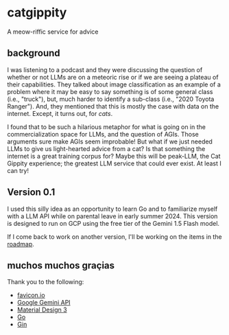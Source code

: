 # catgippity
A meow-riffic service for advice

## background

I was listening to a podcast and they were discussing the question of whether or not LLMs are on a meteoric rise or if we are seeing a plateau of their capabilities. They talked about image classification as an example of a problem where it may be easy to say something is of some general class (i.e., "truck"), but, much harder to identify a sub-class (i.e., "2020 Toyota Ranger"). And, they mentioned that this is mostly the case with data on the internet. Except, it turns out, for _cats_.

I found that to be such a hilarious metaphor for what is going on in the commercialization space for LLMs, and the question of AGIs. Those arguments sure make AGIs seem improbable! But what if we just needed LLMs to give us light-hearted advice from a cat? Is that something the internet is a great training corpus for? Maybe this will be peak-LLM, the Cat Gippity experience; the greatest LLM service that could ever exist. At least I can try!

## Version 0.1

I used this silly idea as an opportunity to learn Go and to familiarize myself with a LLM API while on parental leave in early summer 2024. This version is designed to run on GCP using the free tier of the Gemini 1.5 Flash model. 

If I come back to work on another version, I'll be working on the items in the [roadmap](/roadmap.md).

## muchos muchos graçias

Thank you to the following:

- [favicon.io](favicon.io/)
- [Google Gemini API](https://ai.google.dev/gemini-api)
- [Material Design 3](https://m3.material.io/develop/web)
- [Go](https://go.dev/)
- [Gin](https://gin-gonic.com/)
